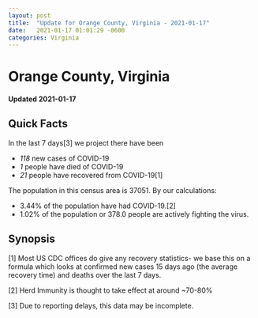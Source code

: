 ```yaml
---
layout: post
title:  "Update for Orange County, Virginia - 2021-01-17"
date:   2021-01-17 01:01:29 -0600
categories: Virginia
---
```


# Orange County, Virginia
#### Updated 2021-01-17

## Quick Facts

In the last 7 days[3] we project there have been
- *118* new cases of COVID-19
- *1* people have died of COVID-19
- *21* people have recovered from COVID-19[1]

The population in this census area is 37051. By our calculations:
- 3.44% of the population have had COVID-19.[2]
- 1.02% of the population or 378.0 people are actively fighting the virus.

## Synopsis




[1] Most US CDC offices do give any recovery statistics- we base this on a formula which looks at confirmed new cases
15 days ago (the average recovery time) and deaths over the last 7 days.

[2] Herd Immunity is thought to take effect at around ~70-80%

[3] Due to reporting delays, this data may be incomplete.
 
    
